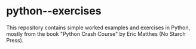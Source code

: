 # python--exercises
This repository contains simple worked examples and exercises in Python, mostly from the book "Python Crash Course" by Eric Matthes (No Starch Press).
